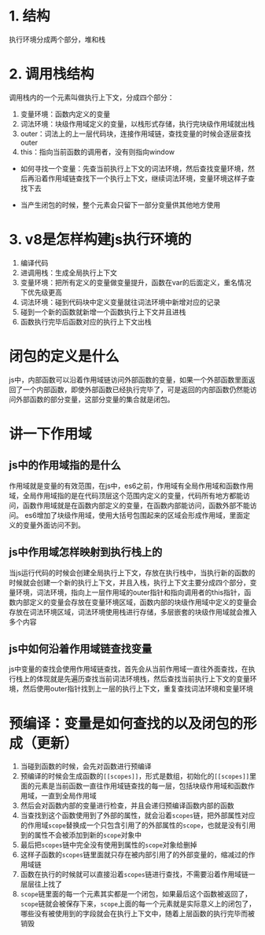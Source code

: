 # 1. 结构
执行环境分成两个部分，堆和栈

# 2. 调用栈结构
调用栈内的一个元素叫做执行上下文，分成四个部分：
1. 变量环境：函数内定义的变量
2. 词法环境：块级作用域定义的变量，以栈形式存储，执行完块级作用域就出栈
3. outer：词法上的上一层代码块，连接作用域链，查找变量的时候会逐层查找outer
4. this：指向当前函数的调用者，没有则指向window

- 如何寻找一个变量：先查当前执行上下文的词法环境，然后查找变量环境，然后再沿着作用域链查找下一个执行上下文，继续词法环境，变量环境这样子查找下去

- 当产生闭包的时候，整个元素会只留下一部分变量供其他地方使用

# 3. v8是怎样构建js执行环境的
1. 编译代码
2. 进调用栈：生成全局执行上下文
3. 变量环境：把所有定义的变量做变量提升，函数在var的后面定义，重名情况下优先级更高
4. 词法环境：碰到代码块中定义变量就往词法环境中新增对应的记录
5. 碰到一个新的函数就新增一个函数执行上下文并且进栈
6. 函数执行完毕后函数对应的执行上下文出栈

# 闭包的定义是什么
js中，内部函数可以沿着作用域链访问外部函数的变量，如果一个外部函数里面返回了一个内部函数，即使外部函数已经执行完毕了，可是返回的内部函数仍然能访问外部函数的部分变量，这部分变量的集合就是闭包。

# 讲一下作用域
## js中的作用域指的是什么
作用域就是变量的有效范围，在js中，es6之前，作用域有全局作用域和函数作用域，全局作用域指的是在代码顶层这个范围内定义的变量，代码所有地方都能访问，函数作用域就是在函数内部定义的变量，在函数内部能访问，函数外部不能访问。
es6增加了块级作用域，使用大括号包围起来的区域会形成作用域，里面定义的变量外面访问不到。
## js中作用域怎样映射到执行栈上的
当js运行代码的时候会创建全局执行上下文，存放在执行栈中，当执行新的函数的时候就会创建一个新的执行上下文，并且入栈，执行上下文主要分成四个部分，变量环境，词法环境，指向上一层作用域的outer指针和指向调用者的this指针，函数内部定义的变量会存放在变量环境区域，函数内部的块级作用域中定义的变量会存放在词法环境区域，词法环境使用栈进行存储，多层嵌套的块级作用域就会推入多个内容
## js中如何沿着作用域链查找变量
js中变量的查找会使用作用域链查找，首先会从当前作用域一直往外面查找，在执行栈上的体现就是先遍历查找当前词法环境栈，然后查找当前执行上下文的变量环境，然后使用outer指针找到上一层的执行上下文，重复查找词法环境和变量环境

# 预编译：变量是如何查找的以及闭包的形成（更新）
1. 当碰到函数的时候，会先对函数进行预编译
2. 预编译的时候会生成函数的`[[scopes]]`，形式是数组，初始化的`[[scopes]]`里面的元素是当前函数一直往作用域链查找的每一层，包括块级作用域和函数作用域，一直到全局作用域
3. 然后会对函数内部的变量进行检查，并且会递归预编译函数内部的函数
4. 当查找到这个函数使用到了外部的属性，就会沿着`scopes`链，把外部属性对应的作用域`scope`替换成一个只包含引用了的外部属性的`scope`，也就是没有引用到的属性不会被添加到新的`scope`对象中
5. 最后把`scopes`链中完全没有使用到属性的`scope`对象给删掉
6. 这样子函数的`scopes`链里面就只存在被内部引用了的外部变量的，缩减过的作用域链
7. 函数在执行的时候就可以直接沿着`scopes`链进行查找，不需要沿着作用域链一层层往上找了
8. `scope`链里面的每一个元素其实都是一个闭包，如果最后这个函数被返回了，`scope`链就会被保存下来，`scope`上面的每一个元素就是实际意义上的闭包了，哪些没有被使用到的字段就会在执行上下文中，随着上层函数的执行完毕而被销毁

